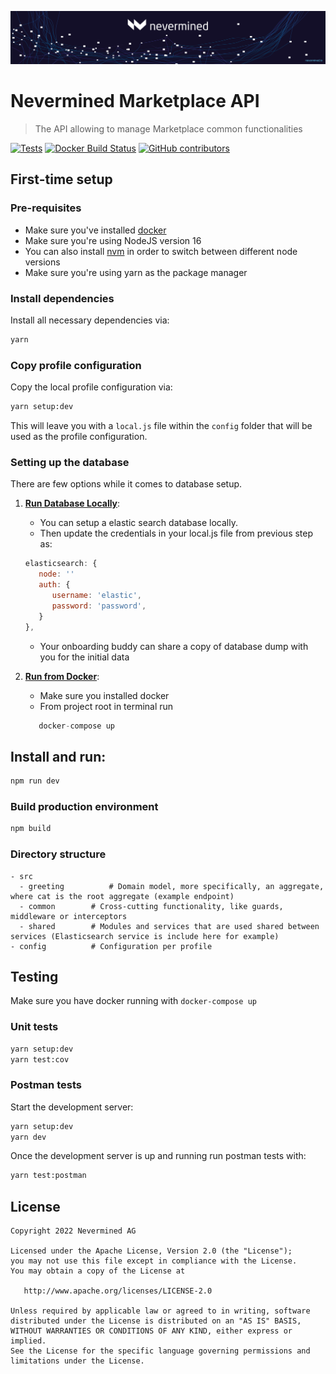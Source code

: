[![banner](https://raw.githubusercontent.com/nevermined-io/assets/main/images/logo/banner_logo.png)](https://nevermined.io)

# Nevermined Marketplace API

> The API allowing to manage Marketplace common functionalities

[![Tests](https://github.com/nevermined-io/marketplace-api/actions/workflows/test.yml/badge.svg)](https://github.com/nevermined-io/marketplace-api/actions/workflows/test.yml)
[![Docker Build Status](https://img.shields.io/docker/cloud/build/neverminedio/marketplace-api.svg)](https://hub.docker.com/repository/docker/neverminedio/marketplace-api)
[![GitHub contributors](https://img.shields.io/github/contributors/nevermined-io/marketplace-api.svg)](https://github.com/nevermined-io/marketplace-api/graphs/contributors)

## First-time setup

### Pre-requisites

- Make sure you've installed [docker](https://www.docker.com/products/docker-desktop)
- Make sure you're using NodeJS version 16
- You can also install [nvm](https://github.com/nvm-sh/nvm) in order to switch between different node versions
- Make sure you're using yarn as the package manager

### Install dependencies

Install all necessary dependencies via:

```bash
yarn
```

### Copy profile configuration

Copy the local profile configuration via:

```bash
yarn setup:dev
```

This will leave you with a `local.js` file within the `config` folder that will be used as the profile configuration.

### Setting up the database

There are few options while it comes to database setup.

1. **<u>Run Database Locally</u>**:

   - You can setup a elastic search database locally.
   - Then update the credentials in your local.js file from previous step as:

   ```javascript
   elasticsearch: {
      node: ''
      auth: {
         username: 'elastic',
         password: 'password',
      }
   },
   ```

   - Your onboarding buddy can share a copy of database dump with you for the initial data

2. <u>**Run from Docker**</u>:

   - Make sure you installed docker
   - From project root in terminal run

   ```javascript
      docker-compose up
   ```

## Install and run:

```javascript
npm run dev
```

### Build production environment

```bash
npm build
```

### Directory structure

```
- src
  - greeting          # Domain model, more specifically, an aggregate, where cat is the root aggregate (example endpoint)
  - common        # Cross-cutting functionality, like guards, middleware or interceptors
  - shared        # Modules and services that are used shared between services (Elasticsearch service is include here for example)
- config          # Configuration per profile
```

## Testing

Make sure you have docker running with `docker-compose up`

### Unit tests

```bash
yarn setup:dev
yarn test:cov
```

### Postman tests

Start the development server:

```bash
yarn setup:dev
yarn dev
```

Once the development server is up and running run postman tests with:

```bash
yarn test:postman
```

## License

```
Copyright 2022 Nevermined AG

Licensed under the Apache License, Version 2.0 (the "License");
you may not use this file except in compliance with the License.
You may obtain a copy of the License at

   http://www.apache.org/licenses/LICENSE-2.0

Unless required by applicable law or agreed to in writing, software
distributed under the License is distributed on an "AS IS" BASIS,
WITHOUT WARRANTIES OR CONDITIONS OF ANY KIND, either express or implied.
See the License for the specific language governing permissions and
limitations under the License.
```
